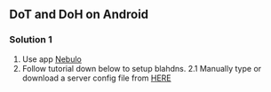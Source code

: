 ## DoT and DoH on Android

### Solution 1
1. Use app [Nebulo](https://play.google.com/store/apps/details?id=com.frostnerd.smokescreen)
2. Follow tutorial down below to setup blahdns.
2.1 Manually type or download a server config file from [HERE](https://smokescreen.app/servers/adblockers)

